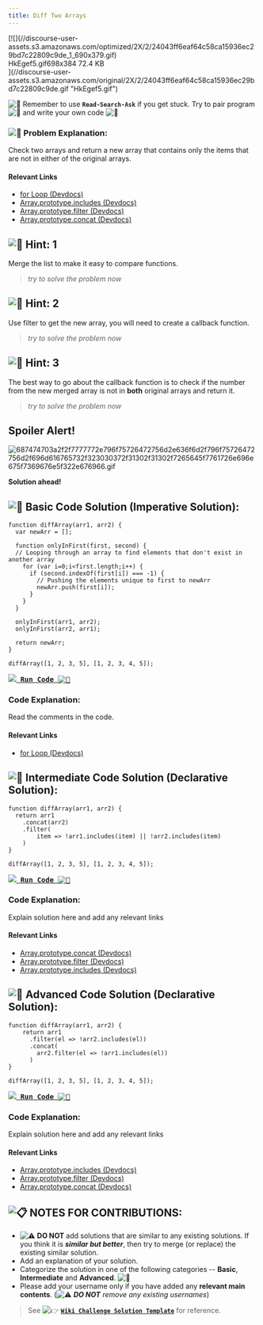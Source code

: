 ```yaml
---
title: Diff Two Arrays
---
```

<div class="lightbox-wrapper">[![](//discourse-user-assets.s3.amazonaws.com/optimized/2X/2/24043ff6eaf64c58ca15936ec29bd7c22809c9de_1_690x379.gif)

<div class="meta"><span class="filename">HkEgef5.gif</span><span class="informations">698x384 72.4 KB</span><span class="expand"></span></div>](//discourse-user-assets.s3.amazonaws.com/original/2X/2/24043ff6eaf64c58ca15936ec29bd7c22809c9de.gif "HkEgef5.gif") </div>

![:triangular_flag_on_post:](https://forum.freecodecamp.com/images/emoji/emoji_one/triangular_flag_on_post.png?v=3 ":triangular_flag_on_post:") Remember to use <a>**`Read-Search-Ask`**</a> if you get stuck. Try to pair program ![:busts_in_silhouette:](https://forum.freecodecamp.com/images/emoji/emoji_one/busts_in_silhouette.png?v=3 ":busts_in_silhouette:") and write your own code ![:pencil:](https://forum.freecodecamp.com/images/emoji/emoji_one/pencil.png?v=3 ":pencil:")

### ![:checkered_flag:](https://forum.freecodecamp.com/images/emoji/emoji_one/checkered_flag.png?v=3 ":checkered_flag:") Problem Explanation:

Check two arrays and return a new array that contains only the items that are not in either of the original arrays.

#### Relevant Links

*   [for Loop (Devdocs)](https://devdocs.io/javascript/statements/for)
*   [Array.prototype.includes (Devdocs)](https://devdocs.io/javascript/global_objects/array/includes)
*   [Array.prototype.filter (Devdocs)](https://devdocs.io/javascript/global_objects/array/filter)
*   [Array.prototype.concat (Devdocs)](https://devdocs.io/javascript/global_objects/array/concat)

## ![:speech_balloon:](https://forum.freecodecamp.com/images/emoji/emoji_one/speech_balloon.png?v=3 ":speech_balloon:") Hint: 1

Merge the list to make it easy to compare functions.

> _try to solve the problem now_

## ![:speech_balloon:](https://forum.freecodecamp.com/images/emoji/emoji_one/speech_balloon.png?v=3 ":speech_balloon:") Hint: 2

Use filter to get the new array, you will need to create a callback function.

> _try to solve the problem now_

## ![:speech_balloon:](https://forum.freecodecamp.com/images/emoji/emoji_one/speech_balloon.png?v=3 ":speech_balloon:") Hint: 3

The best way to go about the callback function is to check if the number from the new merged array is not in **both** original arrays and return it.

> _try to solve the problem now_

## Spoiler Alert!

![687474703a2f2f7777772e796f75726472756d2e636f6d2f796f75726472756d2f696d616765732f323030372f31302f31302f7265645f7761726e696e675f7369676e5f322e676966.gif](//discourse-user-assets.s3.amazonaws.com/original/2X/2/2d6c412a50797771301e7ceabd554cef4edcd74d.gif)

**Solution ahead!**

## ![:beginner:](https://forum.freecodecamp.com/images/emoji/emoji_one/beginner.png?v=3 ":beginner:") Basic Code Solution (Imperative Solution):

    function diffArray(arr1, arr2) {
      var newArr = [];

      function onlyInFirst(first, second) {
      // Looping through an array to find elements that don't exist in another array
        for (var i=0;i<first.length;i++) {
          if (second.indexOf(first[i]) === -1) {
            // Pushing the elements unique to first to newArr
            newArr.push(first[i]);
          }
        }
      }

      onlyInFirst(arr1, arr2);
      onlyInFirst(arr2, arr1);

      return newArr;
    }

    diffArray([1, 2, 3, 5], [1, 2, 3, 4, 5]);

[<kbd>![](//discourse-user-assets.s3.amazonaws.com/original/2X/6/6d6bf8d908c0577924495e89482c7163190c3856.png) **Run Code** ![:rocket:](https://forum.freecodecamp.com/images/emoji/emoji_one/rocket.png?v=3 ":rocket:")</kbd>](https://repl.it/CLme/0)

### Code Explanation:

Read the comments in the code.

#### Relevant Links

*   [for Loop (Devdocs)](https://devdocs.io/javascript/statements/for)

## ![:sunflower:](https://forum.freecodecamp.com/images/emoji/emoji_one/sunflower.png?v=3 ":sunflower:") Intermediate Code Solution (Declarative Solution):

    function diffArray(arr1, arr2) {
      return arr1
        .concat(arr2)
        .filter(
            item => !arr1.includes(item) || !arr2.includes(item)
        )
    }

    diffArray([1, 2, 3, 5], [1, 2, 3, 4, 5]);

[<kbd>![](//discourse-user-assets.s3.amazonaws.com/original/2X/6/6d6bf8d908c0577924495e89482c7163190c3856.png) **Run Code** ![:rocket:](https://forum.freecodecamp.com/images/emoji/emoji_one/rocket.png?v=3 ":rocket:")</kbd>](https://repl.it/CNYb/0)

### Code Explanation:

Explain solution here and add any relevant links

#### Relevant Links

*   [Array.prototype.concat (Devdocs)](https://devdocs.io/javascript/global_objects/array/concat)
*   [Array.prototype.filter (Devdocs)](https://devdocs.io/javascript/global_objects/array/filter)
*   [Array.prototype.includes (Devdocs)](https://devdocs.io/javascript/global_objects/array/includes)

## ![:rotating_light:](https://forum.freecodecamp.com/images/emoji/emoji_one/rotating_light.png?v=3 ":rotating_light:") Advanced Code Solution (Declarative Solution):

    function diffArray(arr1, arr2) {
        return arr1
          .filter(el => !arr2.includes(el))
          .concat(
            arr2.filter(el => !arr1.includes(el))
          )
    }

    diffArray([1, 2, 3, 5], [1, 2, 3, 4, 5]);

[<kbd>![](//discourse-user-assets.s3.amazonaws.com/original/2X/6/6d6bf8d908c0577924495e89482c7163190c3856.png) **Run Code** ![:rocket:](https://forum.freecodecamp.com/images/emoji/emoji_one/rocket.png?v=3 ":rocket:")</kbd>](https://repl.it/CNYU/0)

### Code Explanation:

Explain solution here and add any relevant links

#### Relevant Links

*   [Array.prototype.includes (Devdocs)](https://devdocs.io/javascript/global_objects/array/includes)
*   [Array.prototype.filter (Devdocs)](https://devdocs.io/javascript/global_objects/array/filter)
*   [Array.prototype.concat (Devdocs)](https://devdocs.io/javascript/global_objects/array/concat)

## ![:clipboard:](https://forum.freecodecamp.com/images/emoji/emoji_one/clipboard.png?v=3 ":clipboard:") NOTES FOR CONTRIBUTIONS:

*   ![:warning:](https://forum.freecodecamp.com/images/emoji/emoji_one/warning.png?v=3 ":warning:") **DO NOT** add solutions that are similar to any existing solutions. If you think it is **_similar but better_**, then try to merge (or replace) the existing similar solution.
*   Add an explanation of your solution.
*   Categorize the solution in one of the following categories -- **Basic**, **Intermediate** and **Advanced**. ![:traffic_light:](https://forum.freecodecamp.com/images/emoji/emoji_one/traffic_light.png?v=3 ":traffic_light:")
*   Please add your username only if you have added any **relevant main contents**. (![:warning:](https://forum.freecodecamp.com/images/emoji/emoji_one/warning.png?v=3 ":warning:") **_DO NOT_** _remove any existing usernames_)

> See ![:point_right:](https://forum.freecodecamp.com/images/emoji/emoji_one/point_right.png?v=3 ":point_right:") [**`Wiki Challenge Solution Template`**](http://forum.freecodecamp.com/t/algorithm-article-template/14272) for reference.